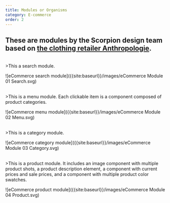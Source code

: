 ```yaml
---
title: Modules or Organisms
category: E-commerce
order: 2
---
```

## These are modules by the Scorpion design team based on [the clothing retailer Anthropologie](https://www.anthropologie.com/dresses-casual-everyday?cm_sp=FEATURES-_-SUBCATEGORY-_-DRESSES-CASUAL-EVERYDAY).

<br>
>This a search module.

![eCommerce search module]({{site:baseurl}}/images/eCommerce Module 01 Search.svg)

<br>
>This is a menu module. Each clickable item is a component composed of product categories.

![eCommerce menu module]({{site:baseurl}}/images/eCommerce Module 02 Menu.svg)

<br>
>This is a category module.

![eCommerce category module]({{site:baseurl}}/images/eCommerce Module 03 Category.svg)

<br>
>This is a product module. It includes an image component with multiple product shots, a product description element, a component with current prices and sale prices, and a component with multiple product color swatches.

![eCommerce product module]({{site:baseurl}}/images/eCommerce Module 04 Product.svg)
